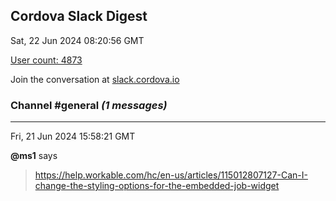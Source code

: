 ## Cordova Slack Digest
Sat, 22 Jun 2024 08:20:56 GMT

[User count: 4873](https://cordova.slack.com/)


Join the conversation at [slack.cordova.io](http://slack.cordova.io/)

### __Channel #general__ _(1 messages)_
---

Fri, 21 Jun 2024 15:58:21 GMT

__@ms1__ says 
> <https://help.workable.com/hc/en-us/articles/115012807127-Can-I-change-the-styling-options-for-the-embedded-job-widget>
> 
